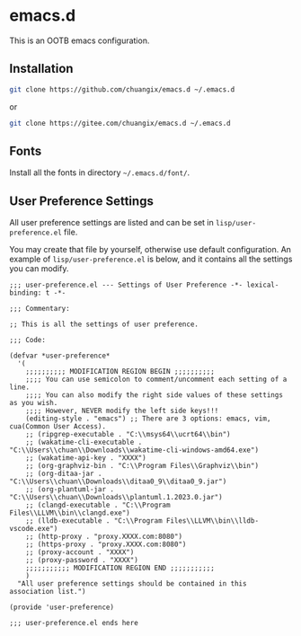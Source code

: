 # emacs.d

This is an OOTB emacs configuration.

## Installation

```bash
git clone https://github.com/chuangix/emacs.d ~/.emacs.d
```

or

```bash
git clone https://gitee.com/chuangix/emacs.d ~/.emacs.d
```

## Fonts

Install all the fonts in directory `~/.emacs.d/font/`.

## User Preference Settings

All user preference settings are listed and can be set in `lisp/user-preference.el` file.

You may create that file by yourself, otherwise use default configuration.
An example of `lisp/user-preference.el` is below, and it contains all the settings you can modify.

```elisp
;;; user-preference.el --- Settings of User Preference -*- lexical-binding: t -*-

;;; Commentary:

;; This is all the settings of user preference.

;;; Code:

(defvar *user-preference*
  '(
    ;;;;;;;;;; MODIFICATION REGION BEGIN ;;;;;;;;;;
    ;;;; You can use semicolon to comment/uncomment each setting of a line.
    ;;;; You can also modify the right side values of these settings as you wish.
    ;;;; However, NEVER modify the left side keys!!!
    (editing-style . "emacs") ;; There are 3 options: emacs, vim, cua(Common User Access).
    ;; (ripgrep-executable . "C:\\msys64\\ucrt64\\bin")
    ;; (wakatime-cli-executable . "C:\\Users\\chuan\\Downloads\\wakatime-cli-windows-amd64.exe")
    ;; (wakatime-api-key . "XXXX")
    ;; (org-graphviz-bin . "C:\\Program Files\\Graphviz\\bin")
    ;; (org-ditaa-jar . "C:\\Users\\chuan\\Downloads\\ditaa0_9\\ditaa0_9.jar")
    ;; (org-plantuml-jar . "C:\\Users\\chuan\\Downloads\\plantuml.1.2023.0.jar")
    ;; (clangd-executable . "C:\\Program Files\\LLVM\\bin\\clangd.exe")
    ;; (lldb-executable . "C:\\Program Files\\LLVM\\bin\\lldb-vscode.exe")
    ;; (http-proxy . "proxy.XXXX.com:8080")
    ;; (https-proxy . "proxy.XXXX.com:8080")
    ;; (proxy-account . "XXXX")
    ;; (proxy-password . "XXXX")
    ;;;;;;;;;;; MODIFICATION REGION END ;;;;;;;;;;;
    )
  "All user preference settings should be contained in this association list.")

(provide 'user-preference)

;;; user-preference.el ends here

```
